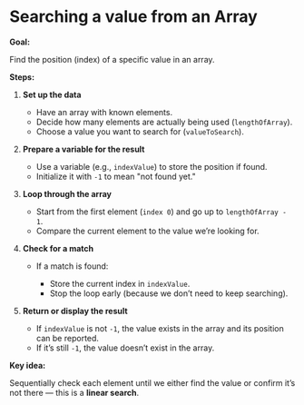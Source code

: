 # **Searching a value from an Array**

**Goal:**

Find the position (index) of a specific value in an array.

**Steps:**

1. **Set up the data**

   * Have an array with known elements.
   * Decide how many elements are actually being used (`lengthOfArray`).
   * Choose a value you want to search for (`valueToSearch`).

2. **Prepare a variable for the result**

   * Use a variable (e.g., `indexValue`) to store the position if found.
   * Initialize it with `-1` to mean "not found yet."

3. **Loop through the array**

   * Start from the first element (`index 0`) and go up to `lengthOfArray - 1`.
   * Compare the current element to the value we’re looking for.

4. **Check for a match**

   * If a match is found:

     * Store the current index in `indexValue`.
     * Stop the loop early (because we don’t need to keep searching).

5. **Return or display the result**

   * If `indexValue` is not `-1`, the value exists in the array and its position can be reported.
   * If it’s still `-1`, the value doesn’t exist in the array.

**Key idea:**

Sequentially check each element until we either find the value or confirm it’s not there — this is a **linear search**.
